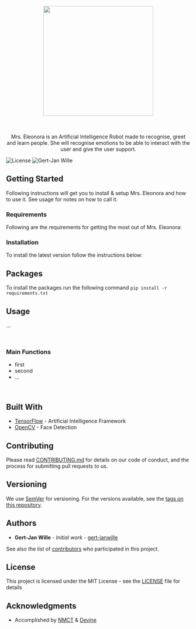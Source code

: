 <div align="center">
  <a href="https://github.com/gert-janwille/Eleonora">
    <img width="300"" src="https://raw.github.com/gert-janwille/Eleonora/master/docs/assets/eleonora-official.png">
  </a>
  <br/>
  <br/>
  <br/>
  <p>
    Mrs. Eleonora is an Artificial Intelligence Robot made to recognise, greet and learn people. She will recognise emotions to be able to interact with the user and give the user support.
</div>


![License](https://img.shields.io/badge/license-MIT-blue.svg)
![Gert-Jan Wille](https://img.shields.io/badge/Author-gert--janwille-blue.svg)



## Getting Started

Following instructions will get you to install & setup Mrs. Eleonora and how to use it. See usage for notes on how to call it.

### Requirements

Following are the requirements for getting the most out of Mrs. Eleonora:

### Installation

To install the latest version follow the instructions below:

## Packages
To install the packages run the following command
`pip install -r requirements.txt`

## Usage

...


<br/>

### Main Functions
* first
* second
* ...

<br/>

## Built With

* [TensorFlow](https://www.tensorflow.org/) - Artificial Intelligence Framework
* [OpenCV](https://opencv.org/) - Face Detection

## Contributing

Please read [CONTRIBUTING.md](CONTRIBUTING.md) for details on our code of conduct, and the process for submitting pull requests to us.

## Versioning

We use [SemVer](http://semver.org/) for versioning. For the versions available, see the [tags on this repository](https://github.com/gert-janwille/Eleonora/tags).

## Authors

* **Gert-Jan Wille** - *Initial work* - [gert-janwille](https://github.com/gert-janwille)

See also the list of [contributors](https://github.com/gert-janwille/Eleonora/contributors) who participated in this project.

## License

This project is licensed under the MIT License - see the [LICENSE](LICENSE) file for details

## Acknowledgments

* Accomplished by [NMCT](http://www.howest.be/Default.aspx?target=pih&lan=nl&item=71&gclid=EAIaIQobChMI29Cbq9-41wIVA2wbCh20MwlUEAAYASAAEgIwYPD_BwE) & [Devine](http://www.howest.be/Default.aspx?target=pih&lan=nl&item=1094)
